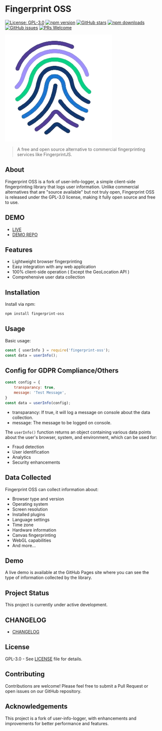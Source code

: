# Fingerprint OSS

[![License: GPL-3.0](https://img.shields.io/badge/License-GPL--3.0-blue.svg)](https://opensource.org/licenses/GPL-3.0)
[![npm version](https://img.shields.io/npm/v/fingerprint-oss.svg)](https://www.npmjs.com/package/fingerprint-oss)
[![GitHub stars](https://img.shields.io/github/stars/IntegerAlex/fingerprint-oss.svg)](https://github.com/IntegerAlex/fingerprint-oss/stargazers)
[![npm downloads](https://img.shields.io/npm/dy/fingerprint-oss.svg)](https://www.npmjs.com/package/fingerprint-oss)
[![GitHub issues](https://img.shields.io/github/issues/IntegerAlex/fingerprint-oss.svg)](https://github.com/IntegerAlex/fingerprint-oss/issues)
[![PRs Welcome](https://img.shields.io/badge/PRs-welcome-brightgreen.svg)](https://github.com/IntegerAlex/fingerprint-oss/pulls)

![fingerprint-oss](/logo.png)
>A free and open source alternative to commercial fingerprinting services like FingerprintJS.

## About

Fingerprint OSS is a fork of user-info-logger, a simple client-side fingerprinting library that logs user information. Unlike commercial alternatives that are "source available" but not truly open, Fingerprint OSS is released under the GPL-3.0 license, making it fully open source and free to use.

## DEMO 

- [LIVE](https://fingerprint-oss-demo.vercel.app/)
- [DEMO REPO](https://github.com/IntegerAlex/fingerprint-oss-demo)

## Features

- Lightweight browser fingerprinting
- Easy integration with any web application
- 100% client-side operation ( Except the GeoLocation API )
- Comprehensive user data collection

## Installation

Install via npm:

```bash
npm install fingerprint-oss
```

## Usage

Basic usage:

```javascript
const { userInfo } = require('fingerprint-oss');
const data = userInfo();
```

## Config for GDPR Compliance/Others 

```javascript
const config = {
    transparancy: true,
    message: 'Test Message',
}
const data = userInfo(config);
```
 - transparancy: If true, it will log a message on console about the data collection.
 - message: The message to be logged on console.

The `userInfo()` function returns an object containing various data points about the user's browser, system, and environment, which can be used for:

- Fraud detection
- User identification
- Analytics
- Security enhancements

## Data Collected

Fingerprint OSS can collect information about:

- Browser type and version
- Operating system
- Screen resolution
- Installed plugins
- Language settings
- Time zone
- Hardware information
- Canvas fingerprinting
- WebGL capabilities
- And more...

## Demo

A live demo is available at the GitHub Pages site where you can see the type of information collected by the library.

## Project Status

This project is currently under active development.

## CHANGELOG

- [CHANGELOG](./CHANGELOG.md)

## License

GPL-3.0 - See [LICENSE](./LICENSE.md) file for details.

## Contributing

Contributions are welcome! Please feel free to submit a Pull Request or open issues on our GitHub repository.

## Acknowledgements

This project is a fork of user-info-logger, with enhancements and improvements for better performance and features.

